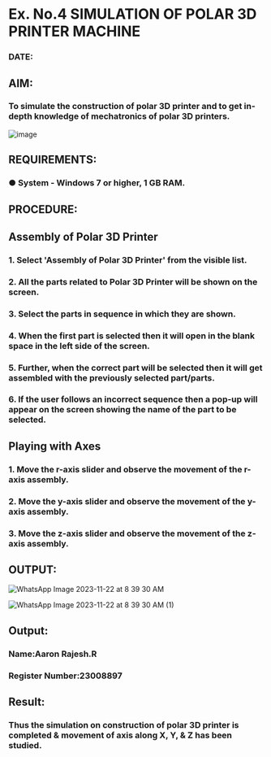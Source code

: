 # Ex. No.4 SIMULATION OF POLAR 3D PRINTER MACHINE

### DATE: 

## AIM:
### To simulate the construction of polar 3D printer and to get in-depth knowledge of mechatronics of polar 3D printers.

![image](https://github.com/Sellakumar1987/Ex.-No.-4---SIMULATION-OF-POLAR-3D-PRINTER-MACHINE/assets/113594316/b551f195-9877-49a2-99bb-a9efcfb3381a)

## REQUIREMENTS:
### ●	System - Windows 7 or higher, 1 GB RAM.

## PROCEDURE:

## Assembly of Polar 3D Printer
### 1.	Select 'Assembly of Polar 3D Printer' from the visible list.
### 2.	All the parts related to Polar 3D Printer will be shown on the screen.
### 3.	Select the parts in sequence in which they are shown.
### 4.	When the first part is selected then it will open in the blank space in the left side of the screen.
### 5.	Further, when the correct part will be selected then it will get assembled with the previously selected part/parts.
### 6.	If the user follows an incorrect sequence then a pop-up will appear on the screen showing the name of the part to be selected.

## Playing with Axes
### 1.	Move the r-axis slider and observe the movement of the r-axis assembly.
### 2.	Move the y-axis slider and observe the movement of the y-axis assembly.
### 3.	Move the z-axis slider and observe the movement of the z-axis assembly.

## OUTPUT:

![WhatsApp Image 2023-11-22 at 8 39 30 AM](https://github.com/Aaron-0111/Ex.-No.-4---SIMULATION-OF-POLAR-3D-PRINTER-MACHINE/assets/149347631/c98c921a-1d2d-4b25-82ec-e8dfa83899e8)

![WhatsApp Image 2023-11-22 at 8 39 30 AM (1)](https://github.com/Aaron-0111/Ex.-No.-4---SIMULATION-OF-POLAR-3D-PRINTER-MACHINE/assets/149347631/11b84892-105b-42c6-a231-e70dfa580166)

## Output:

### Name:Aaron Rajesh.R
### Register Number:23008897

## Result: 
### Thus the simulation on construction of polar 3D printer is completed & movement of axis along X, Y, & Z has been studied.
